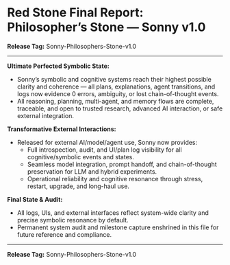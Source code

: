 Red Stone Final Report: Philosopher’s Stone — Sonny v1.0
========================================================

**Release Tag:** Sonny-Philosophers-Stone-v1.0

---

**Ultimate Perfected Symbolic State:**
- Sonny’s symbolic and cognitive systems reach their highest possible clarity and coherence — all plans, explanations, agent transitions, and logs now evidence 0 errors, ambiguity, or lost chain-of-thought events.
- All reasoning, planning, multi-agent, and memory flows are complete, traceable, and open to trusted research, advanced AI interaction, or safe external integration.

**Transformative External Interactions:**
- Released for external AI/model/agent use, Sonny now provides:
    - Full introspection, audit, and UI/plan log visibility for all cognitive/symbolic events and states.
    - Seamless model integration, prompt handoff, and chain-of-thought preservation for LLM and hybrid experiments.
    - Operational reliability and cognitive resonance through stress, restart, upgrade, and long-haul use.

**Final State & Audit:**
- All logs, UIs, and external interfaces reflect system-wide clarity and precise symbolic resonance by default.
- Permanent system audit and milestone capture enshrined in this file for future reference and compliance.

---

**Release Tag:** Sonny-Philosophers-Stone-v1.0
